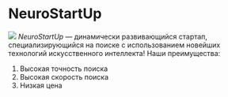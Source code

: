 # NeuroStartUp
![](https://netology-code.github.io/git-homeworks/introduction/assets/logo.png)
*NeuroStartUp* — динамически развивающийся стартап, специализирующийся на поиске с использованием новейших технологий искусственного интеллекта!
Наши преимущества:
1. Высокая точность поиска
2. Высокая скорость поиска
3. Низкая цена